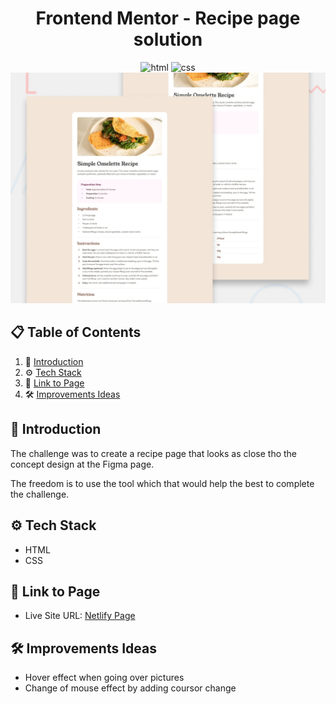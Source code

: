<div align="center">
<h1>Frontend Mentor - Recipe page solution</h1>

<img src="https://img.shields.io/badge/html5-%23E34F26.svg?style=for-the-badge&logo=html5&logoColor=white" alt="html">
<img src="https://img.shields.io/badge/css3-%231572B6.svg?style=for-the-badge&logo=css3&logoColor=white" alt="css">

<img src="./design/desktop-preview.jpg">
</div>

## 📋 <a name="table">Table of Contents</a>

1. 🤖 [Introduction](#introduction)
2. ⚙️ [Tech Stack](#tech-stack)
3. 🔋 [Link to Page](#link-page)
4. 🛠️ [Improvements Ideas](#improvements)

## <a name="introduction">🤖 Introduction</a>

The challenge was to create a recipe page that looks as close tho the concept design at the Figma page.

The freedom is to use the tool which that would help the best to complete the challenge.

## <a name="tech-stack">⚙️ Tech Stack</a>

- HTML
- CSS

## <a name="link-page">🔋 Link to Page</a>

- Live Site URL: [Netlify Page](https://superb-hamster-01d434.netlify.app/)

## <a name="improvements">🛠️ Improvements Ideas</a>

- Hover effect when going over pictures
- Change of mouse effect by adding coursor change
